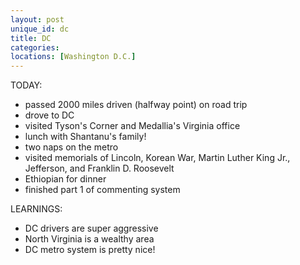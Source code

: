 ```yaml
---
layout: post
unique_id: dc
title: DC
categories: 
locations: [Washington D.C.]
---
```


TODAY:
* passed 2000 miles driven (halfway point) on road trip
* drove to DC
* visited Tyson's Corner and Medallia's Virginia office
* lunch with Shantanu's family!
* two naps on the metro
* visited memorials of Lincoln, Korean War, Martin Luther King Jr., Jefferson, and Franklin D. Roosevelt
* Ethiopian for dinner
* finished part 1 of commenting system

LEARNINGS:
* DC drivers are super aggressive
* North Virginia is a wealthy area
* DC metro system is pretty nice!

